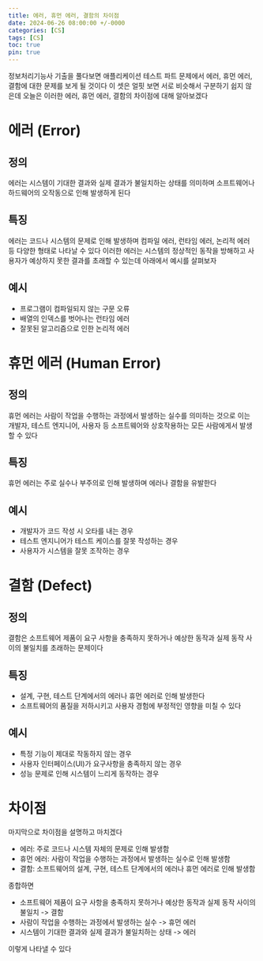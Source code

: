 ```yaml
---
title: 에러, 휴먼 에러, 결함의 차이점
date: 2024-06-26 08:00:00 +/-0000
categories: [CS]
tags: [CS]
toc: true
pin: true
---
```


정보처리기능사 기출을 풀다보면 애플리케이션 테스트 파트 문제에서 에러, 휴먼 에러, 결함에 대한 문제를 보게 될 것이다 이 셋은 얼핏 보면 서로 비슷해서 구분하기 쉽지 않은데 오늘은 이러한 에러, 휴먼 에러, 결함의 차이점에 대해 알아보겠다

# 에러 (Error)

## 정의

에러는 시스템이 기대한 결과와 실제 결과가 불일치하는 상태를 의미하며 소프트웨어나 하드웨어의 오작동으로 인해 발생하게 된다

## 특징

에러는 코드나 시스템의 문제로 인해 발생하며 컴파일 에러, 런타임 에러, 논리적 에러 등 다양한 형태로 나타날 수 있다 이러한 에러는 시스템의 정상적인 동작을 방해하고 사용자가 예상하지 못한 결과를 초래할 수 있는데 아래에서 예시를 살펴보자

## 예시

* 프로그램이 컴파일되지 않는 구문 오류
* 배열의 인덱스를 벗어나는 런타임 에러
* 잘못된 알고리즘으로 인한 논리적 에러

# 휴먼 에러 (Human Error)

## 정의
휴먼 에러는 사람이 작업을 수행하는 과정에서 발생하는 실수를 의미하는 것으로 이는 개발자, 테스트 엔지니어, 사용자 등 소프트웨어와 상호작용하는 모든 사람에게서 발생할 수 있다

## 특징

휴먼 에러는 주로 실수나 부주의로 인해 발생하며 에러나 결함을 유발한다

## 예시

* 개발자가 코드 작성 시 오타를 내는 경우
* 테스트 엔지니어가 테스트 케이스를 잘못 작성하는 경우
* 사용자가 시스템을 잘못 조작하는 경우

# 결함 (Defect)
## 정의 

결함은 소프트웨어 제품이 요구 사항을 충족하지 못하거나 예상한 동작과 실제 동작 사이의 불일치를 초래하는 문제이다

## 특징

* 설계, 구현, 테스트 단계에서의 에러나 휴먼 에러로 인해 발생한다
* 소프트웨어의 품질을 저하시키고 사용자 경험에 부정적인 영향을 미칠 수 있다

## 예시

* 특정 기능이 제대로 작동하지 않는 경우
* 사용자 인터페이스(UI)가 요구사항을 충족하지 않는 경우
* 성능 문제로 인해 시스템이 느리게 동작하는 경우

# 차이점

마지막으로 차이점을 설명하고 마치겠다

* 에러: 주로 코드나 시스템 자체의 문제로 인해 발생함
* 휴먼 에러: 사람이 작업을 수행하는 과정에서 발생하는 실수로 인해 발생함
* 결함: 소프트웨어의 설계, 구현, 테스트 단계에서의 에러나 휴먼 에러로 인해 발생함

종합하면 

* 소프트웨어 제품이 요구 사항을 충족하지 못하거나 예상한 동작과 실제 동작 사이의 불일치 -> 결함
* 사람이 작업을 수행하는 과정에서 발생하는 실수 -> 휴먼 에러
* 시스템이 기대한 결과와 실제 결과가 불일치하는 상태 -> 에러

이렇게 나타낼 수 있다

